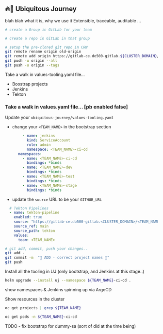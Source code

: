 ## 🔥🦄 Ubiquitous Journey
blah blah what it is, why we use it
Extensible, traceable, auditable ...

```bash
# create a Group in GitLab for your team

# create a repo in GitLab in that group

# setup the pre-cloned git repo in CRW
git remote rename origin old-origin
git remote add origin https://gitlab-ce.do500-gitlab.${CLUSTER_DOMAIN}/${TEAM_NAME}/tech-excercise.git
git push -u origin --all
git push -u origin --tags
```

Take a walk in values-tooling.yaml file...
* Boostrap projects 
* Jenkins
* Tekton

### Take a walk in values.yaml file... [pb enabled false]

Update your `ubiquitous-journey/values-tooling.yaml`
- change your `<TEAM_NAME>` in the bootstrap section
```yaml
        - name: jenkins
          kind: ServiceAccount
          role: admin
          namespace: <TEAM_NAME>-ci-cd
      namespaces:
        - name: <TEAM_NAME>-ci-cd
          bindings: *binds
        - name: <TEAM_NAME>-dev
          bindings: *binds
        - name: <TEAM_NAME>-test
          bindings: *binds
        - name: <TEAM_NAME>-stage
          bindings: *binds
```
- update  the `source` URL to be your `GITHUB_URL` 
```yaml
  # Tekton Pipelines
  - name: tekton-pipeline
    enabled: true
    source: "https://gitlab-ce.do500-gitlab.<CLUSTER_DOMAIN>/<TEAM_NAME>/tech-exercise.git"
    source_ref: main
    source_path: tekton
    values:
      team: <TEAM_NAME>
```

```bash
# git add, commit, push your changes..
git add .
git commit -m  "🦆 ADD - correct project names 🦆" 
git push 
```

Install all the tooling in UJ (only bootstrap, and Jenkins at this stage..)
```bash
helm upgrade --install uj --namespace ${TEAM_NAME}-ci-cd .
```
show namespaces & Jenkins spinning up via ArgoCD 

Show resources in the cluster
```bash
oc get projects | grep ${TEAM_NAME}
```
```bash
oc get pods -n ${TEAM_NAME}-ci-cd
```

TODO - fix bootstrap for dummy-sa (sort of did at the time being)
